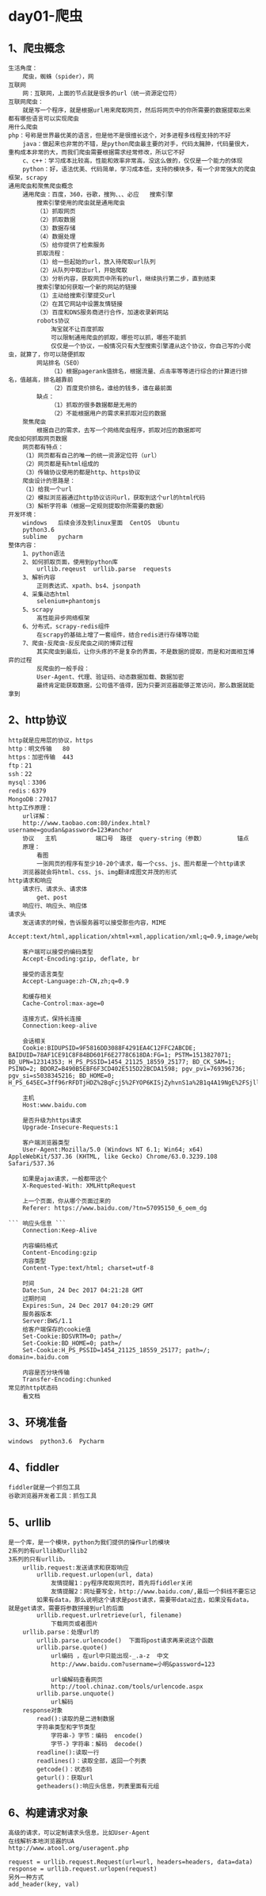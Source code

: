 # day01-爬虫

## 1、爬虫概念

	生活角度：
		爬虫，蜘蛛（spider），网
	互联网
		网：互联网，上面的节点就是很多的url（统一资源定位符）
	互联网爬虫：
		就是写一个程序，就是根据url用来爬取网页，然后将网页中的你所需要的数据提取出来
	都有哪些语言可以实现爬虫
	用什么爬虫
	php：号称是世界最优美的语言，但是他不是很擅长这个，对多进程多线程支持的不好
		java：做起来也非常的不错，是python爬虫最主要的对手，代码太臃肿，代码量很大，重构成本非常的大，而我们爬虫需要根据需求经常修改，所以它不好
		c、c++：学习成本比较高，性能和效率非常高，没这么做的，仅仅是一个能力的体现
		python：好，语法优美、代码简单，学习成本低，支持的模块多，有一个非常强大的爬虫框架，scrapy
	通用爬虫和聚焦爬虫概念
		通用爬虫：百度，360，谷歌，搜狗、、、必应   搜索引擎
			搜索引擎使用的爬虫就是通用爬虫
			（1）抓取网页
			（2）抓取数据
			（3）数据存储
			（4）数据处理
			（5）给你提供了检索服务
			抓取流程：
			（1）给一些起始的url，放入待爬取url队列
			（2）从队列中取出url，开始爬取
			（3）分析内容，获取网页中所有的url，继续执行第二步，直到结束
			搜索引擎如何获取一个新的网站的链接
			（1）主动给搜索引擎提交url
			（2）在其它网站中设置友情链接
			（3）百度和DNS服务商进行合作，加速收录新网站
			robots协议
				淘宝就不让百度抓取
				可以限制通用爬虫的抓取，哪些可以抓，哪些不能抓
				仅仅是一个协议，一般情况只有大型搜索引擎遵从这个协议，你自己写的小爬虫，就算了，你可以随便抓取
			网站排名（SEO）
				（1）根据pagerank值排名，根据流量、点击率等等进行综合的计算进行排名，值越高，排名越靠前
				（2）百度竞价排名，谁给的钱多，谁在最前面
			缺点：
				（1）抓取的很多数据都是无用的
				（2）不能根据用户的需求来抓取对应的数据
		聚焦爬虫
			根据自己的需求，去写一个网络爬虫程序，抓取对应的数据即可
	爬虫如何抓取网页数据
		网页都有特点：
		（1）网页都有自己的唯一的统一资源定位符（url）
		（2）网页都是有html组成的
		（3）传输协议使用的都是http、https协议
		爬虫设计的思路是：
		（1）给我一个url
		（2）模拟浏览器通过http协议访问url，获取到这个url的html代码
		（3）解析字符串（根据一定规则提取你所需要的数据）
	开发环境：
		windows   后续会涉及到linux里面  CentOS  Ubuntu
		python3.6
		sublime   pycharm
	整体内容：
		1、python语法
		2、如何抓取页面，使用到python库
			urllib.reqeust  urllib.parse  requests
		3、解析内容
			正则表达式、xpath、bs4、jsonpath
		4、采集动态html
			selenium+phantomjs
		5、scrapy
			高性能异步网络框架
		6、分布式，scrapy-redis组件
			在scrapy的基础上增了一套组件，结合redis进行存储等功能
		7、爬虫-反爬虫-反反爬虫之间的博弈过程
			其实爬虫到最后，让你头疼的不是复杂的界面，不是数据的提取，而是和对面相互博弈的过程
			反爬虫的一般手段：
			User-Agent、代理、验证码、动态数据加载、数据加密
			最终肯定能获取数据，公司值不值得，因为只要浏览器能够正常访问，那么数据就能拿到
## 2、http协议

	http就是应用层的协议，https
	http：明文传输   80
	https：加密传输  443 
	ftp：21
	ssh：22
	mysql：3306
	redis：6379
	MongoDB：27017
	http工作原理：
		url详解：
		http://www.taobao.com:80/index.html?username=goudan&password=123#anchor
		协议   主机           端口号  路径  query-string（参数）         锚点
		原理：
			看图
			一张网页的程序有至少10-20个请求，每一个css、js、图片都是一个http请求
		浏览器就会将html、css、js、img翻译成图文并茂的形式
	http请求和响应
		请求行、请求头、请求体
			get、post
		响应行、响应头、响应体
	请求头
		发送请求的时候，告诉服务器可以接受那些内容，MIME
		Accept:text/html,application/xhtml+xml,application/xml;q=0.9,image/webp,image/apng,*/*;q=0.8
	
		客户端可以接受的编码类型
		Accept-Encoding:gzip, deflate, br
	
		接受的语言类型
		Accept-Language:zh-CN,zh;q=0.9
	
		和缓存相关
		Cache-Control:max-age=0
	
		连接方式，保持长连接
		Connection:keep-alive
	
		会话相关
		Cookie:BIDUPSID=9F5816DD3088F4291EA4C12FFC2ABCDE; BAIDUID=78AF1CE91C8F84BD601F6E2778C618DA:FG=1; PSTM=1513827071; BD_UPN=12314353; H_PS_PSSID=1454_21125_18559_25177; BD_CK_SAM=1; PSINO=2; BDORZ=B490B5EBF6F3CD402E515D22BCDA1598; pgv_pvi=769396736; pgv_si=s5038345216; BD_HOME=0; H_PS_645EC=3ff96rRFDTjHDZ%2BqFcj5%2FYOP6KISjZyhvnS1a%2B1q4A19NgE%2FSjllKIn8ejA
	
		主机
		Host:www.baidu.com
	
		是否升级为https请求
		Upgrade-Insecure-Requests:1
	
		客户端浏览器类型
		User-Agent:Mozilla/5.0 (Windows NT 6.1; Win64; x64) AppleWebKit/537.36 (KHTML, like Gecko) Chrome/63.0.3239.108 Safari/537.36
	
		如果是ajax请求，一般都带这个
		X-Requested-With: XMLHttpRequest
	
		上一个页面，你从哪个页面过来的
		Referer: https://www.baidu.com/?tn=57095150_6_oem_dg
	
	​``` 响应头信息 ```
		Connection:Keep-Alive
	
		内容编码格式
		Content-Encoding:gzip
		内容类型
		Content-Type:text/html; charset=utf-8
	
		时间
		Date:Sun, 24 Dec 2017 04:21:28 GMT
		过期时间
		Expires:Sun, 24 Dec 2017 04:20:29 GMT
		服务器版本
		Server:BWS/1.1
		给客户端保存的cookie值
		Set-Cookie:BDSVRTM=0; path=/
		Set-Cookie:BD_HOME=0; path=/
		Set-Cookie:H_PS_PSSID=1454_21125_18559_25177; path=/; domain=.baidu.com
	
		内容是否分块传输
		Transfer-Encoding:chunked
	常见的http状态码
		看文档
## 3、环境准备

	windows  python3.6  Pycharm
## 4、fiddler

	fiddler就是一个抓包工具
	谷歌浏览器开发者工具：抓包工具
## 5、urllib

	是一个库，是一个模块，python为我们提供的操作url的模块
	2系列的有urllib和urllib2
	3系列的只有urllib，
		urllib.request:发送请求和获取响应
			urllib.request.urlopen(url, data)
				友情提醒1：py程序爬取网页时，首先将fiddler关闭
				友情提醒2：网址要写全，http://www.baidu.com/,最后一个斜线不要忘记
			如果有data，那么说明这个请求是post请求，需要带data过去，如果没有data，就是get请求，需要将参数拼接到url的后面
			urllib.request.urlretrieve(url, filename)
				下载网页或者图片
		urllib.parse：处理url的
			urllib.parse.urlencode()  下面将post请求再来说这个函数
			urllib.parse.quote() 
				url编码 ，在url中只能出现-_.a-z  中文
				http://www.baidu.com?username=小明&password=123
	
				url编解码查看网页
				http://tool.chinaz.com/tools/urlencode.aspx
			urllib.parse.unquote() 
				url解码
		response对象
			read():读取的是二进制数据
			字符串类型和字节类型
				字符串-》字节：编码  encode()
				字节-》字符串：解码  decode()
			readline():读取一行
			readlines()：读取全部，返回一个列表
			getcode()：状态码
			geturl()：获取url
			getheaders():响应头信息，列表里面有元组
## 6、构建请求对象

	高级的请求，可以定制请求头信息，比如User-Agent
	在线解析本地浏览器的UA
	http://www.atool.org/useragent.php
	
	request = urllib.request.Request(url=url, headers=headers, data=data)
	response = urllib.request.urlopen(request)
	另外一种方式
	add_header(key, val)












​	